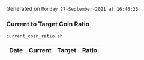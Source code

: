 Generated on `Monday 27-September-2021 at 16:46:23`

### Current to Target Coin Ratio
`current_coin_ratio.sh`

Date|Current|Target|Ratio
---|---|---|---
